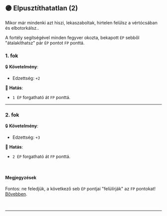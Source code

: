 ## 🟣 Elpusztíthatatlan (2)

Mikor már mindenki azt hiszi, lekaszaboltak, hirtelen felülsz a vértócsában és elbotorkálsz..

A fortély segítségével minden fegyver okozta, bekapott `ÉP` sebből "átalakíthatsz" pár `ÉP` pontot `FP` ponttá.


### 1. fok

🔒 **Követelmény**:

- Edzettség: `+2`


🌟 **Hatás**:

- `1 ÉP` forgatható át `FP` ponttá.

---
### 2. fok

🔒 **Követelmény**:

- Edzettség: `+3`

🌟 **Hatás**:

- `2 ÉP` forgatható át `FP` ponttá.

<br />

#### Megjegyzések

Fontos: ne feledjük, a következő seb `ÉP` pontjai "felülírják" az `FP` pontokat! [Bővebben](../061_02_faradsag_pont.md#val%C3%B3s-%C3%A9p-seb-elszenved%C3%A9se-fp-ut%C3%A1n).

<br />

---
